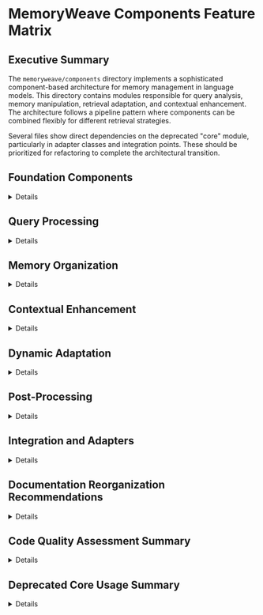 # MemoryWeave Components Feature Matrix

## Executive Summary

The `memoryweave/components` directory implements a sophisticated component-based architecture for memory management in language models. This directory contains modules responsible for query analysis, memory manipulation, retrieval adaptation, and contextual enhancement. The architecture follows a pipeline pattern where components can be combined flexibly for different retrieval strategies.

Several files show direct dependencies on the deprecated "core" module, particularly in adapter classes and integration points. These should be prioritized for refactoring to complete the architectural transition.

## Foundation Components

<details>

| File | Purpose | Key Features | Core Dependencies | Code Quality Notes |
|------|---------|--------------|-------------------|-------------------|
| `base.py` | Defines base component interfaces | • Abstract `Component` base class<br>• `MemoryComponent` for memory operations<br>• `RetrievalComponent` for queries<br>• `RetrievalStrategy` for memory retrieval | None | Clean implementation with clear abstractions |
| `component_names.py` | Defines component type enumeration | • `ComponentName` enum for all components<br>• Used for component registration and pipeline config | None | Concise, well-organized enumeration |
| `pipeline_config.py` | Defines configuration models | • `PipelineStep` for single steps<br>• `PipelineConfig` for complete pipeline<br>• Pydantic validation | None | Good use of Pydantic for validation |

</details>

## Query Processing

<details>

| File | Purpose | Key Features | Core Dependencies | Code Quality Notes |
|------|---------|--------------|-------------------|-------------------|
| `query_analysis.py` | Analyzes query type and content | • Query type classification (personal, factual, etc.)<br>• Keyword extraction<br>• Parameter recommendations by query type | None | Has hardcoded patterns for test cases; could benefit from refactoring |
| `query_adapter.py` | Adapts retrieval parameters | • Parameter adjustment by query type<br>• Configurable adaptation strength<br>• Optimizes for different query patterns | None | Complex adaptation logic with some redundant logging |
| `query_context_builder.py` | Enriches queries with context | • Extracts temporal markers and entities<br>• Builds context from conversation history<br>• Enhances query embeddings | None | Good separation of concerns; could use more documentation |
| `keyword_expander.py` | Expands keywords for better recall | • Handles singular/plural forms including irregulars<br>• Extensive synonym dictionary<br>• Configurable expansion parameters | None | Well-structured but large hardcoded dictionaries could be externalized |

</details>

## Memory Organization

<details>

| File | Purpose | Key Features | Core Dependencies | Code Quality Notes |
|------|---------|--------------|-------------------|-------------------|
| `memory_manager.py` | Orchestrates memory components | • Component registration<br>• Pipeline building and execution<br>• Centralized memory access | Indirect through `BaseMemoryStore` | Clear responsibilities and good error handling |
| `category_manager.py` | Organizes memories into categories | • ART-inspired clustering<br>• Dynamic category management<br>• Category consolidation<br>• Category-based retrieval | Depends on `CoreCategoryManager` | Mostly clean implementation; adapter pattern to core |
| `personal_attributes.py` | Manages user attributes | • Extracts attributes from text<br>• Categorizes into preferences, demographics, etc.<br>• Retrieves attributes relevant to queries | None | Complex methods with multiple responsibilities; some hardcoded patterns |
| `text_chunker.py` | Breaks down large texts | • Chunking by paragraphs, sentences, or size<br>• Maintains context between chunks<br>• Special handling for conversations | None | Good implementation with appropriate regex usage |

</details>

## Contextual Enhancement

<details>

| File | Purpose | Key Features | Core Dependencies | Code Quality Notes |
|------|---------|--------------|-------------------|-------------------|
| `context_enhancement.py` | Enhances memory embeddings | • `ContextualEmbeddingEnhancer` for richer embeddings<br>• Integrates conversation, temporal, topical context<br>• `ContextSignalExtractor` for context signals | None | Good separation of concerns; could use more documentation |
| `temporal_context.py` | Manages temporal aspects | • `TemporalContextBuilder` for time context<br>• `TemporalDecayComponent` for activation decay<br>• Groups memories into temporal episodes<br>• Extracts time references from queries | Indirect through `BaseMemoryStore` | Complex implementation with multiple responsibilities |
| `associative_linking.py` | Creates memory connections | • Creates bidirectional links between related memories<br>• Calculates link strength (similarity + temporal)<br>• Implements spreading activation<br>• Includes network visualization | Uses `BaseMemoryStore` and `MemoryID` | Good implementation with clear methods |
| `activation.py` | Manages memory activation levels | • Tracks activation for all memories<br>• Implements spreading activation<br>• Applies decay over time<br>• Boosts retrieval based on activation | Interacts with `AssociativeMemoryLinker` | Well-structured with good separation of concerns |

</details>

## Dynamic Adaptation

<details>

| File | Purpose | Key Features | Core Dependencies | Code Quality Notes |
|------|---------|--------------|-------------------|-------------------|
| `dynamic_threshold_adjuster.py` | Adjusts confidence thresholds | • Analyzes retrieval metrics<br>• Adapts thresholds by query type<br>• Distribution-based adjustment<br>• Minimum results guarantee | None | Well-structured with good Pydantic usage |
| `dynamic_context_adapter.py` | Context-aware adaptation | • Adapts for memory size, query type, complexity<br>• Implements adaptive weights<br>• Handles conversation context<br>• Supports extensive logging | None | Comprehensive adaptation logic |
| `memory_decay.py` | Applies decay to activations | • Configurable decay rate and interval<br>• Exponential decay implementation<br>• Handles both component and legacy memory | Has compatibility code for core activation levels | Clean implementation with good error handling |

</details>

## Post-Processing

<details>

| File | Purpose | Key Features | Core Dependencies | Code Quality Notes |
|------|---------|--------------|-------------------|-------------------|
| `post_processors.py` | Refines retrieval results | • `KeywordBoostProcessor`: Boosts keyword matches<br>• `SemanticCoherenceProcessor`: Ensures coherence<br>• `AdaptiveKProcessor`: Adjusts result count<br>• `MinimumResultGuaranteeProcessor`: Ensures min results<br>• `PersonalAttributeProcessor`: Applies attributes | None | Good separation of concerns; complex coherence processor could be further split |

</details>

## Integration and Adapters

<details>

| File | Purpose | Key Features | Core Dependencies | Code Quality Notes |
|------|---------|--------------|-------------------|-------------------|
| `adapters.py` | Connects core with components | • `CoreRetrieverAdapter`: Adapts core retriever<br>• `CategoryAdapter`: Adapts category managers<br>• Bidirectional compatibility | Directly uses `ContextualMemory` and `CoreCategoryManager` | Clean adapters with clear responsibilities |
| `memory_adapter.py` | Adapts core memory | • Wraps `ContextualMemory`<br>• Methods for adding/retrieving memories<br>• Implements hybrid search | Directly uses `ContextualMemory` | Clear adapter implementation |
| `retrieval_strategies_impl.py` | Implements retrieval strategies | • Multiple strategy implementations<br>• Each with unique retrieval approach<br>• Extensive error handling and logging | Directly uses `ContextualMemory` | Complex strategies with some redundancy |
| `retriever.py` | Main entry point for retrieval | • Initializes and configures components<br>• Builds retrieval pipelines<br>• High-level retrieval interface<br>• Conversation state tracking | Uses `StandardMemoryStore` | Complex with many responsibilities |
| `factory.py` | Creates memory components | • `create_memory_system` for complete system<br>• `configure_memory_pipeline` for different pipelines<br>• Standard configs for different use cases | Directly uses `CoreCategoryManager` and `ContextualMemory` | Clean factory implementation |

</details>

## Documentation Reorganization Recommendations

<details>

1. **Consolidate Planning Documents**:

   - Merge `next_steps.md` with `plan_for_improvement.md` to create a single document for improvement planning
   - Align `development_priorities.md` with `roadmap.md` to ensure consistency in priorities

1. **Consolidate Refactoring Documentation**:

   - Merge `refactoring_summary.md` (root) with `docs/refactoring_progress.md` to create a comprehensive refactoring history

1. **Update Key Documents**:

   - Replace `docs/feature_matrix.md` with this new feature matrix
   - Update `readme.md` to reflect current architecture and capabilities
   - Update `architecture.md` with latest component interactions

1. **Create New Documentation**:

   - Create a component-specific README for the `memoryweave/components` directory
   - Consider creating visual diagrams showing component interactions

</details>

## Code Quality Assessment Summary

<details>

1. **Strengths**:

   - Clear component boundaries and interfaces
   - Good use of modern Python features (Pydantic, type hints)
   - Well-structured class hierarchy
   - Good error handling throughout

1. **Areas for Improvement**:

   - Several files have dependencies on deprecated "core" module
   - Some complex methods could be refactored for clarity
   - Hardcoded test patterns in several components
   - Some redundancy between different implementations

1. **Priority Refactoring Targets**:

   - `adapters.py` and `memory_adapter.py` (direct core dependencies)
   - `factory.py` (direct core dependencies)
   - `retrieval_strategies_impl.py` (direct core dependencies)
   - `query_analysis.py` (hardcoded patterns)
   - `personal_attributes.py` (complex methods)

</details>

## Deprecated Core Usage Summary

<details>

| File | Core Dependencies | Impact | Refactoring Priority |
|------|-------------------|--------|---------------------|
| `adapters.py` | `ContextualMemory`, `CoreCategoryManager` | High - Direct dependency | 1 - Critical |
| `memory_adapter.py` | `ContextualMemory` | High - Direct dependency | 1 - Critical |
| `factory.py` | `ContextualMemory`, `CoreCategoryManager` | High - Direct dependency | 1 - Critical |
| `retrieval_strategies_impl.py` | `ContextualMemory` | High - Direct dependency | 1 - Critical |
| `category_manager.py` | `CoreCategoryManager` | Medium - Adapter pattern | 2 - Important |
| `temporal_context.py` | Indirect through `BaseMemoryStore` | Low - Indirect | 3 - Optional |
| `activation.py` | None, but interacts with deprecated pattern | Low - Pattern | 3 - Optional |

</details>
